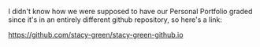 I didn't know how we were supposed to have our Personal Portfolio graded since it's in an entirely different github repository, so here's a link:

https://github.com/stacy-green/stacy-green-github.io
